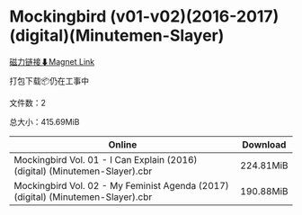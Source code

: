 # Mockingbird (v01-v02)(2016-2017)(digital)(Minutemen-Slayer)

[磁力链接⬇Magnet Link](magnet:?xt=urn:btih:3ac0d3207e66297878fcc703ca5077b9285388ab&dn=Mockingbird%20%28v01-v02%29%282016-2017%29%28digital%29%28Minutemen-Slayer%29)

打包下载📦仍在工事中

文件数：2

总大小：415.69MiB

Online | Download
--- | ---
Mockingbird Vol. 01 - I Can Explain (2016) (digital) (Minutemen-Slayer).cbr | 224.81MiB
Mockingbird Vol. 02 - My Feminist Agenda (2017) (digital) (Minutemen-Slayer).cbr | 190.88MiB
